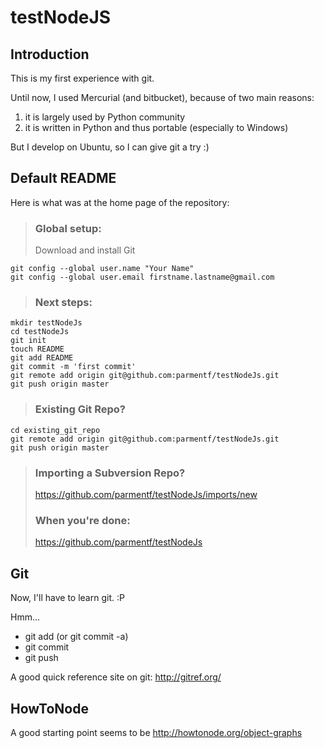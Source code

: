 # testNodeJS #

## Introduction ##

This is my first experience with git.

Until now, I used Mercurial (and bitbucket), because of two main reasons:

1. it is largely used by Python community
2. it is written in Python and thus portable (especially to Windows)

But I develop on Ubuntu, so I can give git a try :)

## Default README ##

Here is what was at the home page of the repository:

> ### Global setup:
>
> Download and install Git
>
    git config --global user.name "Your Name"
    git config --global user.email firstname.lastname@gmail.com
>        
>
> ### Next steps:
>
    mkdir testNodeJs
    cd testNodeJs
    git init
    touch README
    git add README
    git commit -m 'first commit'
    git remote add origin git@github.com:parmentf/testNodeJs.git
    git push origin master
>      
>
> ### Existing Git Repo?
>
    cd existing_git_repo
    git remote add origin git@github.com:parmentf/testNodeJs.git
    git push origin master
>      
>
> ### Importing a Subversion Repo?
>
>  <https://github.com/parmentf/testNodeJs/imports/new>
>      
>
> ### When you're done:
>
>  <https://github.com/parmentf/testNodeJs>

## Git ##

Now, I'll have to learn git. :P

Hmm...

- git add (or git commit -a)
- git commit
- git push

A good quick reference site on git: <http://gitref.org/>

## HowToNode ##

A good starting point seems to be <http://howtonode.org/object-graphs>
